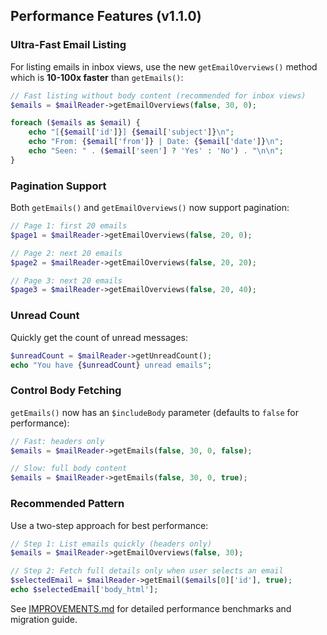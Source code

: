 ## Performance Features (v1.1.0)

### Ultra-Fast Email Listing

For listing emails in inbox views, use the new `getEmailOverviews()` method which is **10-100x faster** than `getEmails()`:

```php
// Fast listing without body content (recommended for inbox views)
$emails = $mailReader->getEmailOverviews(false, 30, 0);

foreach ($emails as $email) {
    echo "[{$email['id']}] {$email['subject']}\n";
    echo "From: {$email['from']} | Date: {$email['date']}\n";
    echo "Seen: " . ($email['seen'] ? 'Yes' : 'No') . "\n\n";
}
```

### Pagination Support

Both `getEmails()` and `getEmailOverviews()` now support pagination:

```php
// Page 1: first 20 emails
$page1 = $mailReader->getEmailOverviews(false, 20, 0);

// Page 2: next 20 emails
$page2 = $mailReader->getEmailOverviews(false, 20, 20);

// Page 3: next 20 emails
$page3 = $mailReader->getEmailOverviews(false, 20, 40);
```

### Unread Count

Quickly get the count of unread messages:

```php
$unreadCount = $mailReader->getUnreadCount();
echo "You have {$unreadCount} unread emails";
```

### Control Body Fetching

`getEmails()` now has an `$includeBody` parameter (defaults to `false` for performance):

```php
// Fast: headers only
$emails = $mailReader->getEmails(false, 30, 0, false);

// Slow: full body content
$emails = $mailReader->getEmails(false, 30, 0, true);
```

### Recommended Pattern

Use a two-step approach for best performance:

```php
// Step 1: List emails quickly (headers only)
$emails = $mailReader->getEmailOverviews(false, 30);

// Step 2: Fetch full details only when user selects an email
$selectedEmail = $mailReader->getEmail($emails[0]['id'], true);
echo $selectedEmail['body_html'];
```

See [IMPROVEMENTS.md](IMPROVEMENTS.md) for detailed performance benchmarks and migration guide.
